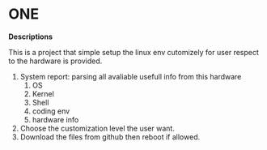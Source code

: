 ONE
===
**Descriptions**

This is a project that simple setup the linux env cutomizely for user respect to the hardware is provided.
1. System report: parsing all avaliable usefull info from this hardware
	1. OS 
	2. Kernel 
	3. Shell 
	4. coding env 
	5. hardware info
2. Choose the customization level the user want.
3. Download the files from github then reboot if allowed.


